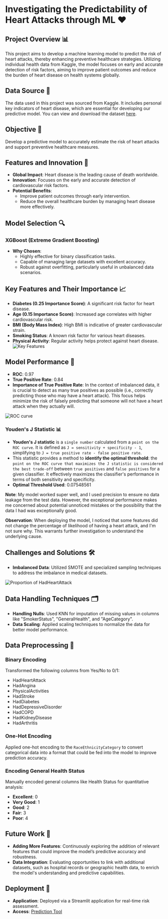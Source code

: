 # Investigating the Predictability of Heart Attacks through ML ❤️

## Project Overview 📊
This project aims to develop a machine learning model to predict the risk of heart attacks, thereby enhancing preventive healthcare strategies. Utilizing individual health data from Kaggle, the model focuses on early and accurate detection of risk factors, aiming to improve patient outcomes and reduce the burden of heart disease on health systems globally.

## Data Source 📁
The data used in this project was sourced from Kaggle. It includes personal key indicators of heart disease, which are essential for developing our predictive model. You can view and download the dataset [here](https://www.kaggle.com/datasets/kamilpytlak/personal-key-indicators-of-heart-disease).

## Objective 🎯
Develop a predictive model to accurately estimate the risk of heart attacks and support preventive healthcare measures.

## Features and Innovation 🌟
* **Global Impact**: Heart disease is the leading cause of death worldwide.
* **Innovation**: Focuses on the early and accurate detection of cardiovascular risk factors.
* **Potential Benefits**:
  * Improve patient outcomes through early intervention.
  * Reduce the overall healthcare burden by managing heart disease more effectively.

## Model Selection 🔍
### XGBoost (Extreme Gradient Boosting)
* **Why Chosen**:
  * Highly effective for binary classification tasks.
  * Capable of managing large datasets with excellent accuracy.
  * Robust against overfitting, particularly useful in unbalanced data scenarios.

## Key Features and Their Importance 📈
* **Diabetes (0.25 Importance Score)**: A significant risk factor for heart disease.
* **Age (0.15 Importance Score)**: Increased age correlates with higher cardiovascular risk.
* **BMI (Body Mass Index)**: High BMI is indicative of greater cardiovascular strain.
* **Smoking Status**: A known risk factor for various heart diseases.
* **Physical Activity**: Regular activity helps protect against heart disease.
  ![Key Features](https://github.com/Asal-zou/Predicting-Heart-Attacks-with-ML/assets/134029102/f2a1ce79-79dc-424f-a044-4055719d178f)


## Model Performance 🚀
* **ROC**: 0.97
* **True Positive Rate**: 0.84
* **Importance of True Positive Rate**: In the context of imbalanced data, it is crucial to detect as many true positives as possible (i.e., correctly predicting those who may have a heart attack). This focus helps minimize the risk of falsely predicting that someone will not have a heart attack when they actually will.
  
![ROC curve](https://github.com/Asal-zou/Predicting-Heart-Attacks-with-ML/assets/134029102/073f39d4-2cde-4ff5-af84-f06a84639fb8)

### Youden's J Statistic 📊
* **Youden's J statistic** is a `single number` calculated from a `point on the ROC curve`. It is defined as `J = sensitivity + specificity - 1`, simplifying to `J = true positive rate - false positive rate`.
* This statistic provides a method to **identify the optimal threshold**: the `point on the ROC curve that maximizes the J statistic is considered the best trade-off` between `true positives` and `false positives` for a given classifier. It effectively maximizes the classifier's performance in terms of both sensitivity and specificity.
* **Optimal Threshold Used**: 0.07548561

**Note**: My model worked super well, and I used precision to ensure no data leakage from the test data. However, the exceptional performance makes me concerned about potential unnoticed mistakes or the possibility that the data I had was exceptionally good.

**Observation**: When deploying the model, I noticed that some features did not change the percentage of likelihood of having a heart attack, and I'm not sure why. This warrants further investigation to understand the underlying cause.

## Challenges and Solutions 🛠️
* **Imbalanced Data**: Utilized SMOTE and specialized sampling techniques to address the imbalance in medical datasets.
  
![Proportion of HadHeartAttack](https://github.com/Asal-zou/Predicting-Heart-Attacks-with-ML/assets/134029102/f504f600-960c-45eb-b569-4d879b5adf8c)

## Data Handling Techniques 🗂️
* **Handling Nulls**: Used KNN for imputation of missing values in columns like "SmokerStatus", "GeneralHealth", and "AgeCategory".
* **Data Scaling**: Applied scaling techniques to normalize the data for better model performance.

## Data Preprocessing 🔄
### Binary Encoding
Transformed the following columns from Yes/No to 0/1:
* HadHeartAttack
* HadAngina
* PhysicalActivities
* HadStroke
* HadDiabetes
* HadDepressiveDisorder
* HadCOPD
* HadKidneyDisease
* HadArthritis

### One-Hot Encoding
Applied one-hot encoding to the `RaceEthnicityCategory` to convert categorical data into a format that could be fed into the model to improve prediction accuracy.

### Encoding General Health Status
Manually encoded general columns like Health Status for quantitative analysis:
* **Excellent**: 0
* **Very Good**: 1
* **Good**: 2
* **Fair**: 3
* **Poor**: 4

## Future Work 🔮
* **Adding More Features**: Continuously exploring the addition of relevant features that could improve the model’s predictive accuracy and robustness.
* **Data Integration**: Evaluating opportunities to link with additional datasets, such as hospital records or geographic health data, to enrich the model's understanding and predictive capabilities.

## Deployment 🚀
* **Application**: Deployed via a Streamlit application for real-time risk assessment.
* **Access**: [Prediction Tool](http://localhost:8501/Prediction_Tool)
